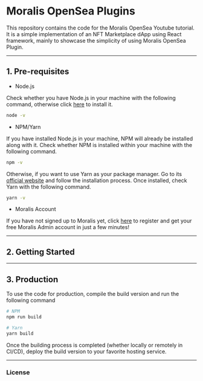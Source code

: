 # Moralis OpenSea Plugins

This repository contains the code for the Moralis OpenSea Youtube tutorial. It is a simple implementation of an NFT Marketplace dApp using React framework, mainly to showcase the simplicity of using Moralis OpenSea Plugin.

---

## 1. Pre-requisites

- Node.js

Check whether you have Node.js in your machine with the following command, otherwise click [here](https://nodejs.org/en/) to install it.

```bash
node -v
```

- NPM/Yarn

If you have installed Node.js in your machine, NPM will already be installed along with it. Check whether NPM is installed within your machine with the following command. 

```bash
npm -v
```

Otherwise, if you want to use Yarn as your package manager. Go to its [official website](https://yarnpkg.com/) and follow the installation process. Once installed, check Yarn with the following command.

```bash
yarn -v
```

- Moralis Account

If you have not signed up to Moralis yet, click [here](https://admin.moralis.io/register) to register and get your free Moralis Admin account in just a few minutes!

---

## 2. Getting Started


---

## 3. Production

To use the code for production, compile the build version and run the following command

```bash
# NPM
npm run build

# Yarn
yarn build
```

Once the building process is completed (whether locally or remotely in CI/CD), deploy the build version to your favorite hosting service.

---

### License
